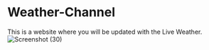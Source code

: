 # Weather-Channel
This is a website where you will be updated with the Live Weather.
![Screenshot (30)](https://github.com/Iampratik2003/Weather-Channel/assets/137315723/ca63b475-9ebd-444c-a999-b4b45107bd7f)
